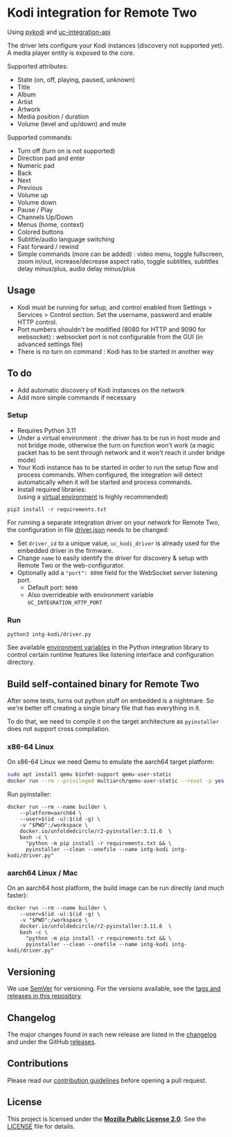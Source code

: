 # Kodi integration for Remote Two

Using [pykodi](https://github.com/OnFreund/PyKodi)
and [uc-integration-api](https://github.com/aitatoi/integration-python-library)

The driver lets configure your Kodi instances (discovery not supported yet). A media player entity is exposed to the core.

Supported attributes:
- State (on, off, playing, paused, unknown)
- Title
- Album
- Artist
- Artwork
- Media position / duration
- Volume (level and up/down) and mute


Supported commands:
- Turn off (turn on is not supported)
- Direction pad and enter
- Numeric pad
- Back
- Next
- Previous
- Volume up
- Volume down
- Pause / Play
- Channels Up/Down
- Menus (home, context)
- Colored buttons
- Subtitle/audio language switching
- Fast forward / rewind
- Simple commands (more can be added) : video menu, toggle fullscreen, zoom in/out, increase/decrease aspect ratio, toggle subtitles, subtitles delay minus/plus, audio delay minus/plus

## Usage

- Kodi must be running for setup, and control enabled from Settings > Services > Control section. Set the username, password and enable HTTP control.
- Port numbers shouldn't be modified (8080 for HTTP and 9090 for websocket) : websocket port is not configurable from the GUI (in advanced settings file)
- There is no turn on command : Kodi has to be started in another way

## To do

- Add automatic discovery of Kodi instances on the network
- Add more simple commands if necessary


### Setup

- Requires Python 3.11
- Under a virtual environment : the driver has to be run in host mode and not bridge mode, otherwise the turn on function won't work (a magic packet has to be sent through network and it won't reach it under bridge mode)
- Your Kodi instance has to be started in order to run the setup flow and process commands. When configured, the integration will detect automatically when it will be started and process commands.
- Install required libraries:  
  (using a [virtual environment](https://docs.python.org/3/library/venv.html) is highly recommended)

```shell
pip3 install -r requirements.txt
```

For running a separate integration driver on your network for Remote Two, the configuration in file
[driver.json](driver.json) needs to be changed:

- Set `driver_id` to a unique value, `uc_kodi_driver` is already used for the embedded driver in the firmware.
- Change `name` to easily identify the driver for discovery & setup with Remote Two or the web-configurator.
- Optionally add a `"port": 8090` field for the WebSocket server listening port.
    - Default port: `9090`
    - Also overrideable with environment variable `UC_INTEGRATION_HTTP_PORT`

### Run

```shell
python3 intg-kodi/driver.py
```

See
available [environment variables](https://github.com/unfoldedcircle/integration-python-library#environment-variables)
in the Python integration library to control certain runtime features like listening interface and configuration
directory.

## Build self-contained binary for Remote Two

After some tests, turns out python stuff on embedded is a nightmare. So we're better off creating a single binary file
that has everything in it.

To do that, we need to compile it on the target architecture as `pyinstaller` does not support cross compilation.

### x86-64 Linux

On x86-64 Linux we need Qemu to emulate the aarch64 target platform:

```bash
sudo apt install qemu binfmt-support qemu-user-static
docker run --rm --privileged multiarch/qemu-user-static --reset -p yes
```

Run pyinstaller:

```shell
docker run --rm --name builder \
    --platform=aarch64 \
    --user=$(id -u):$(id -g) \
    -v "$PWD":/workspace \
    docker.io/unfoldedcircle/r2-pyinstaller:3.11.6  \
    bash -c \
      "python -m pip install -r requirements.txt && \
      pyinstaller --clean --onefile --name intg-kodi intg-kodi/driver.py"
```

### aarch64 Linux / Mac

On an aarch64 host platform, the build image can be run directly (and much faster):

```shell
docker run --rm --name builder \
    --user=$(id -u):$(id -g) \
    -v "$PWD":/workspace \
    docker.io/unfoldedcircle/r2-pyinstaller:3.11.6  \
    bash -c \
      "python -m pip install -r requirements.txt && \
      pyinstaller --clean --onefile --name intg-kodi intg-kodi/driver.py"
```

## Versioning

We use [SemVer](http://semver.org/) for versioning. For the versions available, see the
[tags and releases in this repository](https://github.com/albaintor/integration-kodi/releases).

## Changelog

The major changes found in each new release are listed in the [changelog](CHANGELOG.md)
and under the GitHub [releases](https://github.com/albaintor/integration-kodi/releases).

## Contributions

Please read our [contribution guidelines](CONTRIBUTING.md) before opening a pull request.

## License

This project is licensed under the [**Mozilla Public License 2.0**](https://choosealicense.com/licenses/mpl-2.0/).
See the [LICENSE](LICENSE) file for details.
